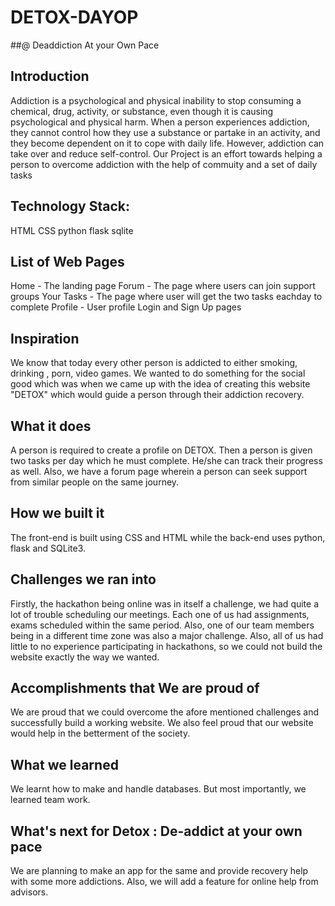 # DETOX-DAYOP
##@ Deaddiction At your Own Pace
## Introduction
Addiction is a psychological and physical inability to stop consuming a chemical, drug, activity, or substance, even though it is causing psychological and physical harm. When a person experiences addiction, they cannot control how they use a substance or partake in an activity, and they become dependent on it to cope with daily life. However, addiction can take over and reduce self-control. Our Project is an effort towards helping a person to overcome addiction with the help of commuity and a set of daily tasks
## Technology Stack:
 HTML
 CSS
 python
 flask
 sqlite
## List of Web Pages 
Home - The landing page
Forum - The page where users can join support groups
Your Tasks - The page where user will get the two tasks eachday to complete
Profile - User profile
Login and Sign Up pages

 
## Inspiration
We know that today every other person is addicted to either smoking, drinking , porn, video games. We wanted to do something for the social good which was when we came up with the idea of creating this website "DETOX" which would guide a person through their addiction recovery.
 
## What it does
A person is required to create a profile on DETOX. Then a person is given two tasks per day which he must complete. He/she can track their progress as well. Also, we have a forum page wherein a person can seek support from similar people on the same journey.

## How we built it
The front-end is built using CSS and HTML while the back-end uses python, flask and SQLite3.

## Challenges we ran into
Firstly, the hackathon being online was in itself a challenge, we had quite a lot of trouble scheduling our meetings. Each one of us had assignments, exams scheduled within the same period. Also, one of our team members being in a different time zone was also a major challenge. Also, all of us had little to no experience participating in hackathons, so we could not build the website exactly the way we wanted.

## Accomplishments that We are proud of
We are proud that we could overcome the afore mentioned challenges and successfully build a working website. We also feel proud that our website would help in the betterment of the society.

## What we learned
We learnt how to make and handle databases. But most importantly, we learned team work.

## What's next for Detox : De-addict at your own pace
 We are planning to make an app for the same and provide recovery help with some more addictions. Also, we will add a feature for online help from advisors.
